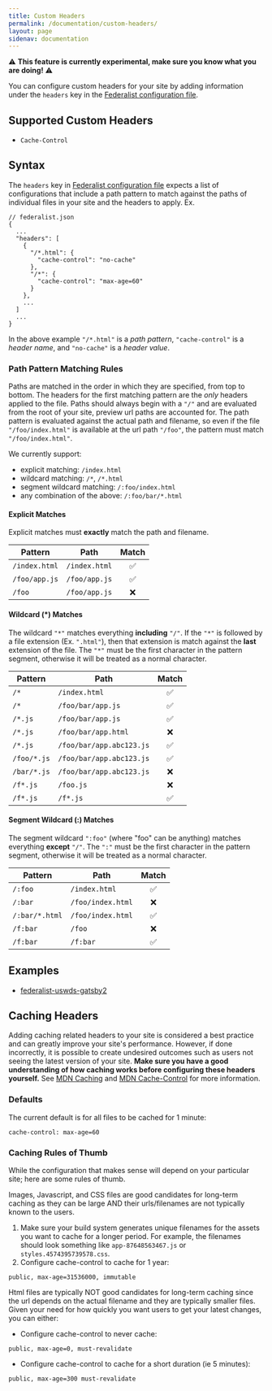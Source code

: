 ```yaml
---
title: Custom Headers
permalink: /documentation/custom-headers/
layout: page
sidenav: documentation
---
```


 ⚠️ **This feature is currently experimental, make sure you know what you are doing!** ⚠️

You can configure custom headers for your site by adding information under the `headers` key in the [Federalist configuration file](/documentation/federalist-json).

## Supported Custom Headers
- `Cache-Control`

## Syntax

The `headers` key in [Federalist configuration file](/documentation/federalist-json) expects a list of configurations that include a path pattern to match against the paths of individual files in your site and the headers to apply. Ex.
```
// federalist.json
{
  ...
  "headers": [
    {
      "/*.html": {
        "cache-control": "no-cache"
      },
      "/*": {
        "cache-control": "max-age=60"
      }
    },
    ...
  ]
  ...
}
```

In the above example `"/*.html"` is a *path pattern*, `"cache-control"` is a *header name*, and `"no-cache"` is a *header value*.

### Path Pattern Matching Rules
Paths are matched in the order in which they are specified, from top to bottom. The headers for the first matching pattern are the *only* headers applied to the file. Paths should always begin with a `"/"` and are evaluated from the root of your site, preview url paths are accounted for. The path pattern is evaluated against the actual path and filename, so even if the file `"/foo/index.html"` is available at the url path `"/foo"`, the pattern must match `"/foo/index.html"`.

We currently support:
- explicit matching: `/index.html`
- wildcard matching: `/*`, `/*.html`
- segment wildcard matching: `/:foo/index.html`
- any combination of the above: `/:foo/bar/*.html`

#### Explicit Matches
Explicit matches must **exactly** match the path and filename.

| Pattern | Path | Match |
| ------- | ---- | :---: |
| `/index.html` | `/index.html` | ✅ |
| `/foo/app.js` | `/foo/app.js` | ✅ |
| `/foo` | `/foo/app.js` | ❌ |

#### Wildcard (*) Matches
The wildcard `"*"` matches everything **including** `"/"`. If the `"*"` is followed by a file extension (Ex. `".html"`), then that extension is match against the **last** extension of the file. The `"*"` must be the first character in the pattern segment, otherwise it will be treated as a normal character.

| Pattern | Path | Match |
| ------- | ---- | :---: |
| `/*` | `/index.html` | ✅ |
| `/*` | `/foo/bar/app.js` | ✅ |
| `/*.js` | `/foo/bar/app.js` | ✅ |
| `/*.js` | `/foo/bar/app.html` | ❌ |
| `/*.js` | `/foo/bar/app.abc123.js` | ✅ |
| `/foo/*.js` | `/foo/bar/app.abc123.js` | ✅ |
| `/bar/*.js` | `/foo/bar/app.abc123.js` | ❌ |
| `/f*.js` | `/foo.js` | ❌ |
| `/f*.js` | `/f*.js` | ✅ |

#### Segment Wildcard (:) Matches
The segment wildcard `":foo"` (where "foo" can be anything) matches everything **except** `"/"`. The `":"` must be the first character in the pattern segment, otherwise it will be treated as a normal character.

| Pattern | Path | Match |
| ------- | ---- | :---: |
| `/:foo` | `/index.html` | ✅ |
| `/:bar` | `/foo/index.html` | ❌ |
| `/:bar/*.html` | `/foo/index.html` | ✅ |
| `/f:bar` | `/foo` | ❌ |
| `/f:bar` | `/f:bar` | ✅ |

## Examples
- [federalist-uswds-gatsby2](https://github.com/18F/federalist-uswds-gatsby2/blob/main/federalist.json)

## Caching Headers
Adding caching related headers to your site is considered a best practice and can greatly improve your site's performance. However, if done incorrectly, it is possible to create undesired outcomes such as users not seeing the latest version of your site. **Make sure you have a good understanding of how caching works before configuring these headers yourself.** See [MDN Caching](https://developer.mozilla.org/en-US/docs/Web/HTTP/Caching) and [MDN Cache-Control](https://developer.mozilla.org/en-US/docs/Web/HTTP/Headers/Cache-Control) for more information.

### Defaults
The current default is for all files to be cached for 1 minute:

```
cache-control: max-age=60
```

### Caching Rules of Thumb
While the configuration that makes sense will depend on your particular site; here are some rules of thumb.

Images, Javascript, and CSS files are good candidates for long-term caching as they can be large AND their urls/filenames are not typically known to the users.

1. Make sure your build system generates unique filenames for the assets you want to cache for a longer period. For example, the filenames should look something like `app-87648563467.js` or `styles.4574395739578.css`.
2. Configure cache-control to cache for 1 year:
```
public, max-age=31536000, immutable
```

Html files are typically NOT good candidates for long-term caching since the url depends on the actual filename and they are typically smaller files. Given your need for how quickly you want users to get your latest changes, you can either:
- Configure cache-control to never cache:
```
public, max-age=0, must-revalidate
```

- Configure cache-control to cache for a short duration (ie 5 minutes):
```
public, max-age=300 must-revalidate
```
